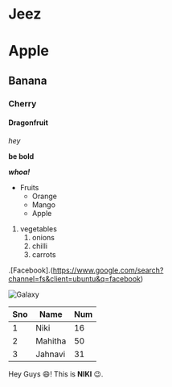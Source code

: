 # Jeez
# Apple
## Banana
### Cherry
#### Dragonfruit

*hey*

**be bold**

***whoa!***

* Fruits
  * Orange
  * Mango
  * Apple
 
 1. vegetables
     1. onions
     2. chilli
     3. carrots
     
.[Facebook].(https://www.google.com/search?channel=fs&client=ubuntu&q=facebook)

 ![Galaxy](https://encrypted-tbn0.gstatic.com/images?q=tbn:ANd9GcSO8eTzfSzeZul9dv9-AC4k4eDUyXGlC7xCdA&usqp=CAU)

Sno | Name | Num
-----|-----|----
1|Niki|16
2|Mahitha|50
3|Jahnavi|31

Hey Guys :smile:! This is **NIKI** :wink:.

